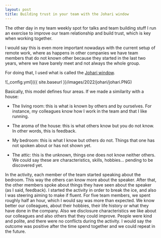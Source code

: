 ```yaml
---
layout: post
title: Building trust in your team with the Johari window
---
```

The other day in my team weekly spot for talks and team building stuff I run an exercise to improve our team relationship and build trust, which is key when working together. 

I would say this is even more important nowadays with the current setup of remote work, where as happens in other companies we have team members that do not known other because they started in the last two years, where we have barely meet and not always the whole group.

For doing that, I used what is called the [Johari window](https://en.wikipedia.org/wiki/Johari_window).

![_config.yml]({{ site.baseurl }}/images/2022/johari/johari.PNG)

Basically, this model defines four areas. If we made a similarity with a house:

- The living room: this is what is known by others and by ourselves. For instance, my colleagues know how I work in the team and that I like running.

- The aroma of the house: this is what others know but you do not know. In other words, this is feedback.

- My bedroom: this is what I know but others do not. Things that one has not spoken about or has not shown yet.

- The attic: this is the unknown, things one does not know neither others. We could say these are characteristics, skills, hobbies... pending to be discovered yet.

In the activity, each member of the team started speaking about the bedroom. This way the others can know more about the speaker. After that, the other members spoke about things they have seen about the speaker (as I said, feedback).
I started the activity in order to break the ice, and also I was steering aiming to make if fluent. For five team members, we spent roughly half an hour, which I would say was more than expected. We know better our colleagues, about their hobbies, their life history or what they have done in the company. Also we disclosure characteristics we like about our colleagues and also others that they could improve. People were kind and polite, and there were no conflicts during the activity. I would say the outcome was positive after the time spend together and we could repeat in the future.
